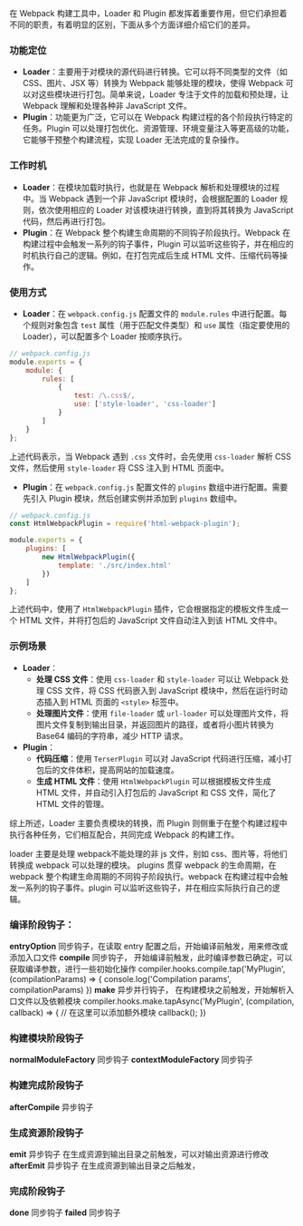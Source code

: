 在 Webpack 构建工具中，Loader 和 Plugin 都发挥着重要作用，但它们承担着不同的职责，有着明显的区别，下面从多个方面详细介绍它们的差异。

### 功能定位
- **Loader**：主要用于对模块的源代码进行转换。它可以将不同类型的文件（如 CSS、图片、JSX 等）转换为 Webpack 能够处理的模块，使得 Webpack 可以对这些模块进行打包。简单来说，Loader 专注于文件的加载和预处理，让 Webpack 理解和处理各种非 JavaScript 文件。
- **Plugin**：功能更为广泛，它可以在 Webpack 构建过程的各个阶段执行特定的任务。Plugin 可以处理打包优化、资源管理、环境变量注入等更高级的功能，它能够干预整个构建流程，实现 Loader 无法完成的复杂操作。

### 工作时机
- **Loader**：在模块加载时执行，也就是在 Webpack 解析和处理模块的过程中。当 Webpack 遇到一个非 JavaScript 模块时，会根据配置的 Loader 规则，依次使用相应的 Loader 对该模块进行转换，直到将其转换为 JavaScript 代码，然后再进行打包。
- **Plugin**：在 Webpack 整个构建生命周期的不同钩子阶段执行。Webpack 在构建过程中会触发一系列的钩子事件，Plugin 可以监听这些钩子，并在相应的时机执行自己的逻辑。例如，在打包完成后生成 HTML 文件、压缩代码等操作。

### 使用方式
- **Loader**：在 `webpack.config.js` 配置文件的 `module.rules` 中进行配置。每个规则对象包含 `test` 属性（用于匹配文件类型）和 `use` 属性（指定要使用的 Loader），可以配置多个 Loader 按顺序执行。
```javascript
// webpack.config.js
module.exports = {
    module: {
        rules: [
            {
                test: /\.css$/,
                use: ['style-loader', 'css-loader']
            }
        ]
    }
};
```
上述代码表示，当 Webpack 遇到 `.css` 文件时，会先使用 `css-loader` 解析 CSS 文件，然后使用 `style-loader` 将 CSS 注入到 HTML 页面中。
- **Plugin**：在 `webpack.config.js` 配置文件的 `plugins` 数组中进行配置。需要先引入 Plugin 模块，然后创建实例并添加到 `plugins` 数组中。
```javascript
// webpack.config.js
const HtmlWebpackPlugin = require('html-webpack-plugin');

module.exports = {
    plugins: [
        new HtmlWebpackPlugin({
            template: './src/index.html'
        })
    ]
};
```
上述代码中，使用了 `HtmlWebpackPlugin` 插件，它会根据指定的模板文件生成一个 HTML 文件，并将打包后的 JavaScript 文件自动注入到该 HTML 文件中。

### 示例场景
- **Loader**：
    - **处理 CSS 文件**：使用 `css-loader` 和 `style-loader` 可以让 Webpack 处理 CSS 文件，将 CSS 代码嵌入到 JavaScript 模块中，然后在运行时动态插入到 HTML 页面的 `<style>` 标签中。
    - **处理图片文件**：使用 `file-loader` 或 `url-loader` 可以处理图片文件，将图片文件复制到输出目录，并返回图片的路径，或者将小图片转换为 Base64 编码的字符串，减少 HTTP 请求。
- **Plugin**：
    - **代码压缩**：使用 `TerserPlugin` 可以对 JavaScript 代码进行压缩，减小打包后的文件体积，提高网站的加载速度。
    - **生成 HTML 文件**：使用 `HtmlWebpackPlugin` 可以根据模板文件生成 HTML 文件，并自动引入打包后的 JavaScript 和 CSS 文件，简化了 HTML 文件的管理。

综上所述，Loader 主要负责模块的转换，而 Plugin 则侧重于在整个构建过程中执行各种任务，它们相互配合，共同完成 Webpack 的构建工作。 


loader 主要是处理 webpack不能处理的非 js 文件，别如 css、图片等，将他们转换成 webpack 可以处理的模块。
plugins 贯穿 webpack 的生命周期，在webpack 整个构建生命周期的不同钩子阶段执行。webpack 在构建过程中会触发一系列的钩子事件。plugin 可以监听这些钩子，并在相应实际执行自己的逻辑。

### 编译阶段钩子：

**entryOption** 同步钩子，在读取 entry 配置之后，开始编译前触发，用来修改或添加入口文件
**compile** 同步钩子， 开始编译前触发，此时编译参数已确定，可以获取编译参数，进行一些初始化操作
compiler.hooks.compile.tap('MyPlugin', (compilationParams) => {
    console.log('Compilation params', compilationParams)
})
**make** 异步并行钩子， 在构建模块之前触发，开始解析入口文件以及依赖模块
compiler.hooks.make.tapAsync('MyPlugin', (compilation, callback) => {
    // 在这里可以添加额外模块
    callback();
})

### 构建模块阶段钩子

**normalModuleFactory** 同步钩子
**contextModuleFactory** 同步钩子

### 构建完成阶段钩子

**afterCompile** 异步钩子

### 生成资源阶段钩子

**emit** 异步钩子  在生成资源到输出目录之前触发，可以对输出资源进行修改
**afterEmit** 异步钩子  在生成资源到输出目录之后触发，

### 完成阶段钩子

**done** 同步钩子
**failed** 同步钩子